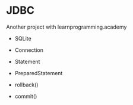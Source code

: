 # JDBC

Another project with learnprogramming.academy

- SQLite

- Connection 

- Statement 

- PreparedStatement

- rollback()

- commit()
